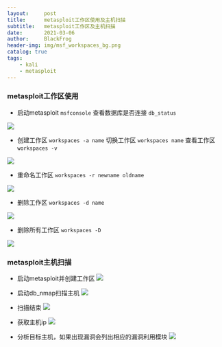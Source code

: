 ```yaml
---
layout:     post
title:      metasploit工作区使用及主机扫描
subtitle:   metasploit工作区及主机扫描
date:       2021-03-06
author:     BlackFrog
header-img: img/msf_workspaces_bg.png
catalog: true
tags:
    - kali
    - metasploit
---
```


### metasploit工作区使用

- 启动metasploit `msfconsole` 查看数据库是否连接 `db_status`

![](http://blackfrog.top/img/msf_workspaces_1.png)


- 创建工作区 `workspaces -a name` 切换工作区 `workspaces name` 查看工作区 `workspaces -v`

![](http://blackfrog.top/img/msf_workspaces_2.png) 


- 重命名工作区 `workspaces -r newname oldname`

![](http://blackfrog.top/img/msf_workspaces_3.png)


- 删除工作区  `workspaces -d name`   

![](http://blackfrog.top/img/msf_workspaces_4.png)


- 删除所有工作区  `workspaces -D` 

![](http://blackfrog.top/img/msf_workspaces_5.png)

### metasploit主机扫描

- 启动metasploit并创建工作区
![](http://blackfrog.top/img/msf_workspaces_6.png)

- 启动db_nmap扫描主机
![](http://blackfrog.top/img/msf_workspaces_7.png)

- 扫描结束
![](http://blackfrog.top/img/msf_workspaces_8.png)

- 获取主机ip
![](http://blackfrog.top/img/msf_workspaces_9.png)

- 分析目标主机，如果出现漏洞会列出相应的漏洞利用模块
![](http://blackfrog.top/img/msf_workspaces_10.png)
